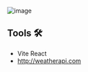 ![image](https://github.com/user-attachments/assets/843ec2b3-4de6-4353-9dda-65043c03847f)

## Tools 🛠️
- Vite React
- http://weatherapi.com
